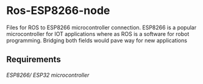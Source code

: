 # Ros-ESP8266-node
Files for ROS to ESP8266 microcontroller connection. ESP8266 is a popular microcontroller for IOT applications where as ROS is a software for robot programming. Bridging both fields would pave way for new applications

<h2> Requirements</h2>
<h6> ESP8266/ ESP32 microcontroller
